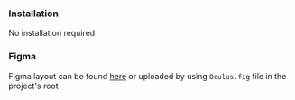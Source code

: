 ### Installation

No installation required

### Figma

Figma layout can be found [here](https://www.figma.com/file/M06PSETM6H4miNuH0mzI3r/Oculus?type=design&node-id=0-1)
or uploaded by using `Oculus.fig` file in the project's root
